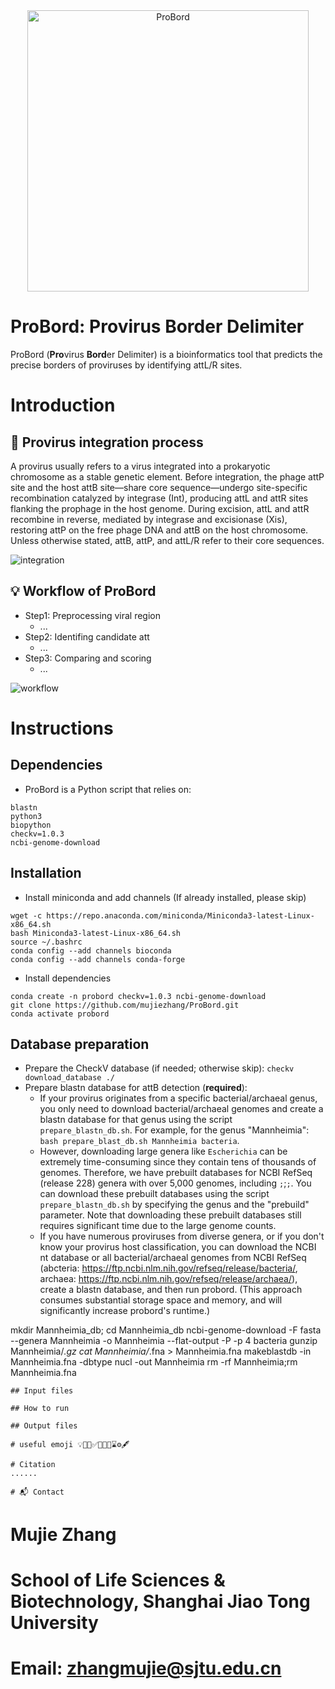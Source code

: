 <div align="center">
  <img src="https://github.com/user-attachments/assets/1e6a744b-1286-49a9-89b0-fe815ea30a35" alt="ProBord" width="450" />
</div>

# ProBord: **Pro**virus **Bord**er Delimiter
ProBord (**Pro**virus **Bord**er Delimiter) is a bioinformatics tool that predicts the precise borders of proviruses by identifying attL/R sites.

# Introduction
## 🧬 Provirus integration process

A provirus usually refers to a virus integrated into a prokaryotic chromosome as a stable genetic element. Before integration, the phage attP site and the host attB site—share core sequence—undergo site-specific recombination catalyzed by integrase (Int), producing attL and attR sites flanking the prophage in the host genome. During excision, attL and attR recombine in reverse, mediated by integrase and excisionase (Xis), restoring attP on the free phage DNA and attB on the host chromosome. Unless otherwise stated, attB, attP, and attL/R refer to their core sequences.

![integration](https://github.com/user-attachments/assets/7795a4b2-fdef-4b7f-8737-99b6bd4be02d)


## 💡 Workflow of ProBord

- Step1: Preprocessing viral region
  - ...
- Step2: Identifing candidate att
  - ...
- Step3: Comparing and scoring
  - ...

![workflow](https://github.com/user-attachments/assets/9cb7005f-0695-4f93-8b55-e4b6428b4d36)

# Instructions

## Dependencies
- ProBord is a Python script that relies on:
  
```
blastn
python3
biopython
checkv=1.0.3
ncbi-genome-download
```

## Installation

- Install miniconda and add channels (If already installed, please skip)
```
wget -c https://repo.anaconda.com/miniconda/Miniconda3-latest-Linux-x86_64.sh
bash Miniconda3-latest-Linux-x86_64.sh
source ~/.bashrc
conda config --add channels bioconda
conda config --add channels conda-forge
```
- Install dependencies
```
conda create -n probord checkv=1.0.3 ncbi-genome-download
git clone https://github.com/mujiezhang/ProBord.git
conda activate probord
```

## Database preparation
- Prepare the CheckV database (if needed; otherwise skip):  `checkv download_database ./ `
- Prepare blastn database for attB detection (**required**):
  - If your provirus originates from a specific bacterial/archaeal genus, you only need to download bacterial/archaeal genomes and create a blastn database for that genus using the script `prepare_blastn_db.sh`. For example, for the genus "Mannheimia": `bash prepare_blast_db.sh Mannheimia bacteria`.
  - However, downloading large genera like `Escherichia` can be extremely time-consuming since they contain tens of thousands of genomes. Therefore, we have prebuilt databases for NCBI RefSeq (release 228) genera with over 5,000 genomes, including ``;``;``;``. You can download these prebuilt databases using the script `prepare_blastn_db.sh` by specifying the genus and the "prebuild" parameter. Note that downloading these prebuilt databases still requires significant time due to the large genome counts.
  - If you have numerous proviruses from diverse genera, or if you don't know your provirus host classification, you can download the NCBI nt database or all bacterial/archaeal genomes from NCBI RefSeq (abcteria: https://ftp.ncbi.nlm.nih.gov/refseq/release/bacteria/, archaea: https://ftp.ncbi.nlm.nih.gov/refseq/release/archaea/), create a blastn database, and then run probord. (This approach consumes substantial storage space and memory, and will significantly increase probord's runtime.)

mkdir Mannheimia_db; cd Mannheimia_db
ncbi-genome-download -F fasta --genera Mannheimia -o Mannheimia --flat-output  -P   -p 4 bacteria
gunzip Mannheimia/*.gz
cat Mannheimia/*.fna > Mannheimia.fna
makeblastdb -in Mannheimia.fna -dbtype nucl -out Mannheimia
rm -rf Mannheimia;rm Mannheimia.fna
```
## Input files

## How to run

## Output files

# useful emoji 💡🧬🔆✅🎉🚀🚩⌛⚙️🖋️

# Citation
......

# 📬 Contact
```
# Mujie Zhang
# School of Life Sciences & Biotechnology, Shanghai Jiao Tong University
# Email: zhangmujie@sjtu.edu.cn
```
